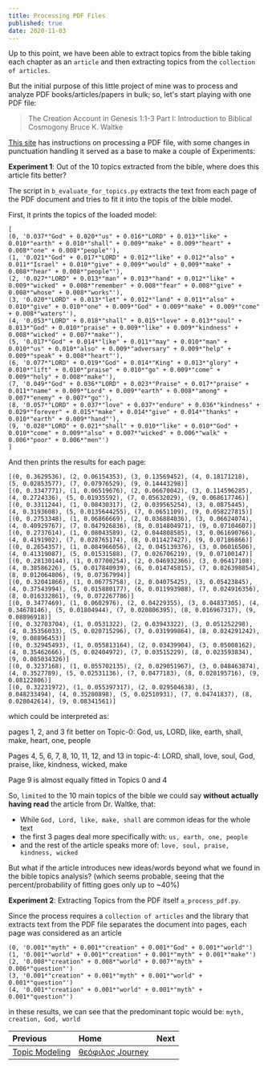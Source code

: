 ```yaml
---
title: Processing PDF Files
published: true
date: 2020-11-03
---
```


Up to this point, we have been able to extract topics from the bible taking each chapter as an `article` and then extracting topics from the `collection of articles`.

But the initial purpose of this little project of mine was to process and analyze PDF books/articles/papers in bulk; so, let's start playing with one PDF file:

>The Creation Account
>in Genesis 1:1-3
> Part I: Introduction to Biblical Cosmogony
> Bruce K. Waltke

[This site](https://medium.com/better-programming/how-to-convert-pdfs-into-searchable-key-words-with-python-85aab86c544f) has instructions on processing a PDF file, with some changes in punctuation handling it served as a base to make a couple of Experiments:

**Experiment 1**: Out of the 10 topics extracted from the bible, where does this article fits better?

The script in `b_evaluate_for_topics.py` extracts the text from each page of the PDF document and tries to fit it into the topis of the bible model.

First, it prints the topics of the loaded model:

```
[
(0, '0.037*"God" + 0.020*"us" + 0.016*"LORD" + 0.013*"like" + 0.010*"earth" + 0.010*"shall" + 0.009*"make" + 0.009*"heart" + 0.008*"one" + 0.008*"people"'), 
(1, '0.021*"God" + 0.017*"LORD" + 0.012*"like" + 0.012*"also" + 0.011*"Israel" + 0.010*"give" + 0.009*"would" + 0.009*"make" + 0.008*"hear" + 0.008*"people"'), 
(2, '0.027*"LORD" + 0.013*"man" + 0.013*"hand" + 0.012*"like" + 0.009*"wicked" + 0.008*"remember" + 0.008*"fear" + 0.008*"give" + 0.008*"whose" + 0.008*"works"'), 
(3, '0.020*"LORD" + 0.013*"let" + 0.012*"land" + 0.011*"also" + 0.010*"give" + 0.010*"one" + 0.009*"God" + 0.009*"make" + 0.009*"come" + 0.008*"waters"'), 
(4, '0.053*"LORD" + 0.018*"shall" + 0.015*"love" + 0.013*"soul" + 0.013*"God" + 0.010*"praise" + 0.009*"like" + 0.009*"kindness" + 0.008*"wicked" + 0.007*"make"'), 
(5, '0.017*"God" + 0.014*"like" + 0.011*"may" + 0.010*"man" + 0.010*"us" + 0.010*"also" + 0.009*"adversary" + 0.009*"help" + 0.009*"speak" + 0.008*"heart"'), 
(6, '0.077*"LORD" + 0.019*"God" + 0.014*"King" + 0.013*"glory" + 0.010*"lift" + 0.010*"praise" + 0.010*"go" + 0.009*"come" + 0.009*"holy" + 0.008*"make"'), 
(7, '0.049*"God" + 0.036*"LORD" + 0.023*"Praise" + 0.017*"praise" + 0.011*"name" + 0.009*"Lord" + 0.009*"earth" + 0.008*"among" + 0.007*"enemy" + 0.007*"go"'), 
(8, '0.057*"LORD" + 0.037*"love" + 0.037*"endure" + 0.036*"kindness" + 0.029*"forever" + 0.015*"make" + 0.014*"give" + 0.014*"thanks" + 0.010*"earth" + 0.009*"hand"'), 
(9, '0.028*"LORD" + 0.021*"shall" + 0.010*"like" + 0.010*"God" + 0.010*"come" + 0.009*"also" + 0.007*"wicked" + 0.006*"walk" + 0.006*"poor" + 0.006*"men"')
]
```

And then prints the results for each page:

```
[(0, 0.3629536), (2, 0.06154353), (3, 0.13569452), (4, 0.18171218), (5, 0.02853577), (7, 0.07976529), (9, 0.14443298)]
[(0, 0.3347771), (1, 0.06519676), (2, 0.06670042), (3, 0.114596285), (4, 0.2724336), (5, 0.01935592), (7, 0.05632029), (9, 0.068617746)]
[(0, 0.3311244), (1, 0.08430317), (2, 0.039565254), (3, 0.0875445), (4, 0.3193608), (5, 0.0135644255), (7, 0.0651109), (9, 0.058227815)]
[(0, 0.2753348), (1, 0.06866669), (2, 0.036884036), (3, 0.06624074), (4, 0.40929767), (7, 0.047926836), (8, 0.014804971), (9, 0.07104607)]
[(0, 0.2737614), (1, 0.08043589), (2, 0.044808585), (3, 0.061690766), (4, 0.4191902), (7, 0.028765174), (8, 0.011427427), (9, 0.07186866)]
[(0, 0.2654357), (1, 0.084966056), (2, 0.045139376), (3, 0.06016506), (4, 0.41319087), (5, 0.01531588), (7, 0.026706219), (9, 0.07100147)]
[(0, 0.28130144), (1, 0.07700254), (2, 0.046932366), (3, 0.06417108), (4, 0.38586226), (5, 0.017840939), (6, 0.014745815), (7, 0.026398854), (8, 0.012064806), (9, 0.07367994)]
[(0, 0.32041866), (1, 0.06775758), (2, 0.04075425), (3, 0.05423845), (4, 0.37543994), (5, 0.015880177), (6, 0.011993988), (7, 0.024916356), (8, 0.016332861), (9, 0.072267786)]
[(0, 0.3477469), (1, 0.0602976), (2, 0.04229355), (3, 0.04837305), (4, 0.34678146), (5, 0.01804944), (7, 0.020806395), (8, 0.016967317), (9, 0.08896918)]
[(0, 0.32703704), (1, 0.0531322), (2, 0.03943322), (3, 0.051252298), (4, 0.35356033), (5, 0.020715296), (7, 0.031999864), (8, 0.024291242), (9, 0.08896453)]
[(0, 0.32945493), (1, 0.055813164), (2, 0.03439904), (3, 0.05008162), (4, 0.35462666), (5, 0.02404972), (7, 0.03515229), (8, 0.023593834), (9, 0.085034326)]
[(0, 0.3237168), (1, 0.055702135), (2, 0.029051967), (3, 0.048463874), (4, 0.3527789), (5, 0.02531136), (7, 0.0477183), (8, 0.028195716), (9, 0.08122806)]
[(0, 0.32231972), (1, 0.055397317), (2, 0.029504638), (3, 0.048233494), (4, 0.35280898), (5, 0.02510931), (7, 0.04741837), (8, 0.028042614), (9, 0.08341561)]
```
which could be interpreted as:

pages 1, 2, and 3 fit better on Topic-0: God, us, LORD, like, earth, shall, make, heart, one, people

Pages 4, 5, 6, 7, 8, 10, 11, 12, and 13 in topic-4: LORD, shall, love, soul, God, praise, like, kindness, wicked, make

Page 9 is almost equally fitted in Topics 0 and 4

So, `limited` to the 10 main topics of the bible we could say **without actually having read** the article from Dr. Waltke, that:

* While `God, Lord, like, make, shall` are common ideas for the whole text
* the first 3 pages deal more specifically with: `us, earth, one, people`
* and the rest of the article speaks more of: `love, soul, praise, kindness, wicked`

 
But what if the article introduces new ideas/words beyond what we found in the bible topics analysis?
(which seems probable, seeing that the percent/probability of fitting goes only up to ~40%)

**Experiment 2**: Extracting Topics from the PDF itself `a_process_pdf.py`.

Since the process requires a `collection of articles` and the library that extracts text from the PDF file separates the document into pages, each page was considered as an article

```
(0, '0.001*"myth" + 0.001*"creation" + 0.001*"God" + 0.001*"world"')
(1, '0.001*"world" + 0.001*"creation" + 0.001*"myth" + 0.001*"make"')
(2, '0.008*"creation" + 0.008*"world" + 0.007*"myth" + 0.006*"question"')
(3, '0.001*"creation" + 0.001*"myth" + 0.001*"world" + 0.001*"question"')
(4, '0.001*"creation" + 0.001*"world" + 0.001*"myth" + 0.001*"question"')
```

in these results, we can see that the predominant topic would be: `myth, creation, God, world`



| Previous        | Home          | Next |
|:-------------|:------------------|:------|
|  [Topic Modeling](A-topic-visualization) | [θεόφιλος Journey](A-θεόφιλος-Journey) |  |
